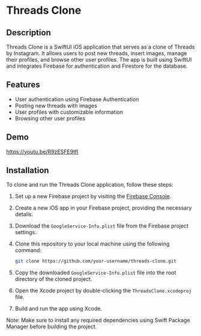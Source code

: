 # Threads Clone

## Description

Threads Clone is a SwiftUI iOS application that serves as a clone of Threads by Instagram. It allows users to post new threads, insert images, manage their profiles, and browse other user profiles. The app is built using SwiftUI and integrates Firebase for authentication and Firestore for the database.

## Features

- User authentication using Firebase Authentication
- Posting new threads with images
- User profiles with customizable information
- Browsing other user profiles

## Demo

https://youtu.be/R9zESFE9tfI

## Installation

To clone and run the Threads Clone application, follow these steps:

1. Set up a new Firebase project by visiting the [Firebase Console](https://console.firebase.google.com/).
2. Create a new iOS app in your Firebase project, providing the necessary details.
3. Download the `GoogleService-Info.plist` file from the Firebase project settings.
4. Clone this repository to your local machine using the following command:

   ```bash
   git clone https://github.com/your-username/threads-clone.git
   ```

5. Copy the downloaded `GoogleService-Info.plist` file into the root directory of the cloned project.
6. Open the Xcode project by double-clicking the `ThreadsClone.xcodeproj` file.
7. Build and run the app using Xcode.

Note: Make sure to install any required dependencies using Swift Package Manager before building the project.
